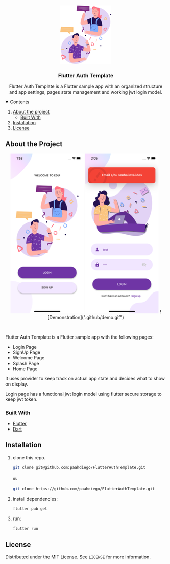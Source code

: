 <!-- PROJECT LOGO -->
<br />
<p align="center">

  <img src=".github/chat.svg" alt="Flutter Auth Template" width="160">


  <h3 align="center">Flutter Auth Template</h3>

  <p align="center">
    Flutter Auth Template is a Flutter sample app with an organized structure and app settings, pages state management and working jwt login model. 
    <br />
  </p>
</p>



<!-- TABLE OF CONTENTS -->
<details open="close">
  <summary>Contents</summary>
  <ol>
    <li>
      <a href="#about-the-project">About the project</a>
      <ul>
        <li><a href="#built-with">Built With</a></li>
      </ul>
    </li>
    <li><a href="#installation">Installation</a></li>
    <li><a href="#license">License</a></li>
  </ol>
</details>



<!-- ABOUT THE PROJECT -->
## About the Project
  <p align="center">
  <img src=".github/welcome.png" alt="WelcomePage" height="500">
  <img src=".github/error.png" alt="Login Error" height="500">
  ![Demonstration](".github/demo.gif")

  </p>
  </br>

  Flutter Auth Template is a Flutter sample app with the following pages:
  - Login Page
  - SignUp Page
  - Welcome Page
  - Splash Page
  - Home Page

  It uses provider to keep track on actual app state and decides what to show on display.
  
  Login page has a functional jwt login model using flutter secure storage to keep jwt token.
 

### Built With

* [Flutter](https://flutter.dev/)
* [Dart](https://dart.dev/)

## Installation

1. clone this repo.
   ```sh
   git clone git@github.com:paahdiego/FlutterAuthTemplate.git    
   
   ou
   
   git clone https://github.com/paahdiego/FlutterAuthTemplate.git
   ```
   
2. install dependencies:
 
   ```sh
   flutter pub get
   ```
   
3. run:
   ```sh
   flutter run
   ```   
   
<!-- LICENSE -->
## License

Distributed under the MIT License. See `LICENSE` for more information.
